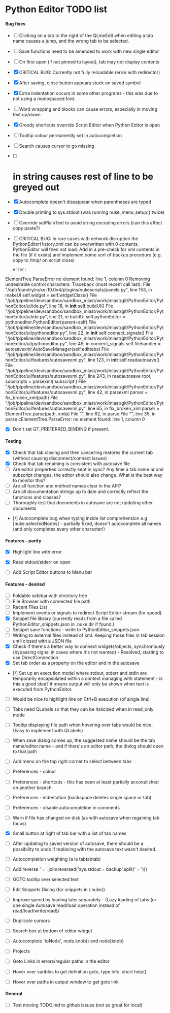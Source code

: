 # Python Editor TODO list


#### Bug fixes
- [ ] Clicking on a tab to the right of the QLineEdit when editing a tab name causes a jump, and the wrong tab to be selected.
- [ ] Save functions need to be amended to work with new single editor
- [ ] On first open (if not pinned to layout), tab may not display contents
- [x] CRITICAL BUG: Currently not fully reloadable (error with redirector)
- [x] After saving, close button appears stuck on saved symbol
- [x] Extra indentation occurs in some other programs - this was due to not using a monospaced font.
- [ ] Word wrapping and blocks can cause errors, especially in moving text up/down
- [x] Greedy shortcuts override Script Editor when Python Editor is open
- [ ] Tooltip colour permanently set in autocompletion
- [ ] Search causes cursor to go missing
- [ ] # in string causes rest of line to be greyed out
- [x] Autocomplete doesn't dissappear when parentheses are typed
- [x] Double printing to sys.stdout (was running nuke_menu_setup() twice)
- [ ] Override setPlainText to avoid string encoding errors (can this affect copy paste?)
- [ ] CRITICAL BUG: In rare cases with network disruption the PythonEditorHistory.xml can be overwritten with 0 contents. PythonEditor will then not load.
      Add in a pre-check for xml contents in the file (if it exists) and implement some sort of backup procedure (e.g. copy to /tmp/ on script close)

      error:
ElementTree.ParseError no element found: line 1, column 0
Removing undesirable control characters:
Traceback (most recent call last):
  File "/opt/foundry/nuke-10.0v4/plugins/nukescripts/panels.py", line 153, in makeUI
    self.widget = self.widgetClass()
  File "/job/pipeline/dev/sandbox/sandbox_mlast/work/mlast/git/PythonEditor/PythonEditor/ui/ide.py", line 18, in __init__
    self.buildUI()
  File "/job/pipeline/dev/sandbox/sandbox_mlast/work/mlast/git/PythonEditor/PythonEditor/ui/ide.py", line 21, in buildUI
    self.pythonEditor = pythoneditor.PythonEditor(parent=self)
  File "/job/pipeline/dev/sandbox/sandbox_mlast/work/mlast/git/PythonEditor/PythonEditor/ui/pythoneditor.py", line 22, in __init__
    self.connect_signals()
  File "/job/pipeline/dev/sandbox/sandbox_mlast/work/mlast/git/PythonEditor/PythonEditor/ui/pythoneditor.py", line 49, in connect_signals
    self.filehandler = autosavexml.AutoSaveManager(self.edittabs)
  File "/job/pipeline/dev/sandbox/sandbox_mlast/work/mlast/git/PythonEditor/PythonEditor/ui/features/autosavexml.py", line 123, in __init__
    self.readautosave()
  File "/job/pipeline/dev/sandbox/sandbox_mlast/work/mlast/git/PythonEditor/PythonEditor/ui/features/autosavexml.py", line 243, in readautosave
    root, subscripts = parsexml('subscript')
  File "/job/pipeline/dev/sandbox/sandbox_mlast/work/mlast/git/PythonEditor/PythonEditor/ui/features/autosavexml.py", line 42, in parsexml
    parser = fix_broken_xml(path)
  File "/job/pipeline/dev/sandbox/sandbox_mlast/work/mlast/git/PythonEditor/PythonEditor/ui/features/autosavexml.py", line 65, in fix_broken_xml
    parser = ElementTree.parse(path, xmlp)
  File "<string>", line 62, in parse
  File "<string>", line 35, in parse
cElementTree.ParseError: no element found: line 1, column 0
- [x] Don't set QT_PREFERRED_BINDING if present.


#### Testing
- [x] Check that tab closing and then cancelling restores the current tab (without causing disconnect/connect issues)
- [x] Check that tab renaming is consistent with autosave file
- [ ] Are editor properties correctly kept in sync? Any time a tab name or xml subscript changes, the editor
      should also change. What is the best way to monitor this?
- [ ] Are all function and method names clear in the API?
- [ ] Are all documentation strings up to date and correctly reflect the functions and classes?
- [ ] Thoroughly test that documents in autosave are not updating other documents
- [/] Autocomplete bug when typing inside list comprehension e.g. [nuke.selectedNodes] - partially fixed, doesn't
      autocomplete all names (and only completes every other character!)


#### Features - parity
- [x] Highlight line with error
- [x] Read stdout/stderr on open
- [ ] Add Script Editor buttons to Menu bar


#### Features - desired
- [ ] Foldable sidebar with directory tree
- [ ] File Browser with connected file path
- [ ] Recent Files List
- [ ] Implement events or signals to redirect Script Editor stream (for speed)
- [x] Snippet file library (currently reads from a file called PythonEditor_snippets.json in .nuke dir if found.)
- [ ] Snippet save functions - write to PythonEditor_snippets.json
- [ ] Writing to external files instead of xml. Keeping those files in tab session until closed with a JSON file
- [x] Check if there's a better way to connect widgets/objects, synchronously
      (bypassing signal in cases where it's not wanted) - Resolved, starting to use DirectConnection
- [x] Set tab order as a property on the editor and in the autosave
- [/] Set up an execution model where stdout, stderr and stdin are temporarily encapsulated within a context managing with
      statement - is this a good idea? it means output will only be shown when text is executed from PythonEditor.
- [ ] Would be nice to highlight line on Ctrl+B execution (of single line)
- [ ] Tabs need QLabels so that they can be italicized when in read_only mode
- [ ] Tooltip displaying file path when hovering over tabs would be nice. (Easy to implement with QLabels)
- [ ] When save dialog comes up, the suggested name should be the tab name/editor.name - and if there's an
      editor path, the dialog should open to that path
- [ ] Add menu on the top right corner to select between tabs
- [ ] Preferences - colour
- [ ] Preferences - shortcuts - this has been at least partially acconplished on another branch
- [ ] Preferences - indentation (backspace deletes single space or tab)
- [ ] Preferences - disable autocompletion in comments
- [ ] Warn if file has changed on disk (as with autosave when regaining tab focus)
- [x] Small button at right of tab bar with a list of tab names
- [ ] After updating to saved version of autosave, there should be a possibility to undo if replacing with the autosave text wasn't desired.
- [ ] Autocompletion weighting (a la tabtabtab)
- [ ] Add reverse ' = '.join(reversed('sys.stdout = backup'.split(' = ')))
- [ ] GOTO tooltip over selected text
- [ ] Edit Snippets Dialog (for snippets in /.nuke/)
- [ ] Improve speed by loading tabs separately - (Lazy loading of tabs (or one single Autosave read/load operation instead of read/load/write/read))
- [ ] Duplicate cursors
- [ ] Search box at bottom of editor widget
- [ ] Autocomplete 'toNode', node.knob() and node[knob]
- [ ] Projects
- [ ] Goto Links in errors/regular paths in the editor
- [ ] Hover over varibles to get definition goto, type info, short help()
- [ ] Hover over paths in output window to get goto link


#### General
- [ ] Test moving TODO.md to github issues (not so great for local)


